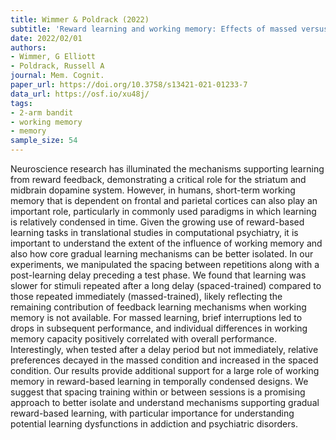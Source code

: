 ```yaml
---
title: Wimmer & Poldrack (2022)
subtitle: 'Reward learning and working memory: Effects of massed versus spaced training and post-learning delay period'
date: 2022/02/01
authors:
- Wimmer, G Elliott
- Poldrack, Russell A
journal: Mem. Cognit.
paper_url: https://doi.org/10.3758/s13421-021-01233-7
data_url: https://osf.io/xu48j/
tags:
- 2-arm bandit
- working memory
- memory
sample_size: 54
---
```


Neuroscience research has illuminated the mechanisms supporting learning from reward feedback, demonstrating a critical role for the striatum and midbrain dopamine system. However, in humans, short-term working memory that is dependent on frontal and parietal cortices can also play an important role, particularly in commonly used paradigms in which learning is relatively condensed in time. Given the growing use of reward-based learning tasks in translational studies in computational psychiatry, it is important to understand the extent of the influence of working memory and also how core gradual learning mechanisms can be better isolated. In our experiments, we manipulated the spacing between repetitions along with a post-learning delay preceding a test phase. We found that learning was slower for stimuli repeated after a long delay (spaced-trained) compared to those repeated immediately (massed-trained), likely reflecting the remaining contribution of feedback learning mechanisms when working memory is not available. For massed learning, brief interruptions led to drops in subsequent performance, and individual differences in working memory capacity positively correlated with overall performance. Interestingly, when tested after a delay period but not immediately, relative preferences decayed in the massed condition and increased in the spaced condition. Our results provide additional support for a large role of working memory in reward-based learning in temporally condensed designs. We suggest that spacing training within or between sessions is a promising approach to better isolate and understand mechanisms supporting gradual reward-based learning, with particular importance for understanding potential learning dysfunctions in addiction and psychiatric disorders.
